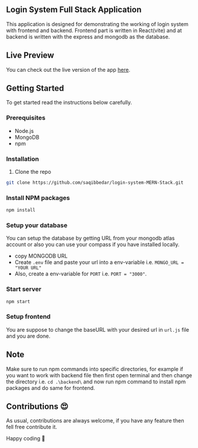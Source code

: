 ## Login System Full Stack Application

This application is designed for demonstrating the working of login system with frontend and backend. Frontend part is written in React(vite) and at backend is written with the express and mongodb as the database.

## Live Preview

You can check out the live version of the app [here](https://login-system-frontend-two.vercel.app/).

## Getting Started

To get started read the instructions below carefully.

### Prerequisites

- Node.js
- MongoDB
- npm

### Installation

1. Clone the repo
```bash
git clone https://github.com/saqibbedar/login-system-MERN-Stack.git
```

### Install NPM packages

```bash 
npm install
```

### Setup your database

You can setup the database by getting URL from your mongodb atlas account or also you can use your compass if you have installed locally.
- copy MONGODB URL
- Create `.env` file and paste your url into a env-variable i.e. `MONGO_URL = "YOUR URL"`
- Also, create a env-variable for `PORT` i.e. `PORT = "3000"`.

### Start server

```bash
npm start
```

### Setup frontend
You are suppose to change the baseURL with your desired url in `url.js` file and you are done.

## Note
Make sure to run npm commands into specific directories, for example if you want to work with backend file then first open terminal and then change the directory i.e. `cd .\backend\` and now run npm command to install npm packages and do same for frontend.

## Contributions 😍
As usual, contributions are always welcome, if you have any feature then fell free contribute it.

Happy coding 🚀
